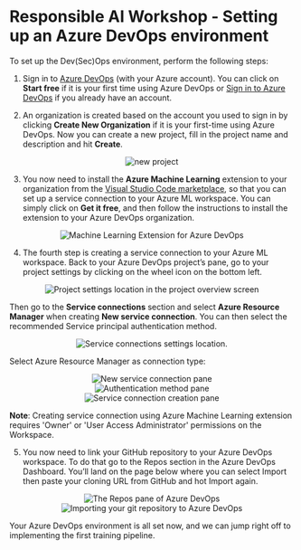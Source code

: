 # Responsible AI Workshop - Setting up an Azure DevOps environment 

To set up the Dev(Sec)Ops environment, perform the following steps: 

1. Sign in to [Azure DevOps](https://azure.microsoft.com/en-us/services/devops/?nav=min) (with your Azure account). You can click on **Start free** if it is your first time using Azure DevOps or [Sign in to Azure DevOps](https://go.microsoft.com/fwlink/?LinkId=2014676&githubsi=true&clcid=0x409&WebUserId=50395eaee24b4a028eaf6120cb6392cc) if you already have an account. 

2. An organization is created based on the account you used to sign in by clicking **Create New Organization** if it is your first-time using Azure DevOps. Now you can create a new project, fill in the project name and description and hit **Create**. 

 <div style="text-align: center;">
        <img src="Images/6.1.png" alt="new project" >
    </div>

3. You now need to install the **Azure Machine Learning** extension to your organization from the [Visual Studio Code marketplace](https://marketplace.visualstudio.com/items?itemName=ms-air-aiagility.vss-services-azureml), so that you can set up a service connection to your Azure ML workspace. You can simply click on **Get it free**, and then follow the instructions to install the extension to your Azure DevOps organization. 

  <div style="text-align: center;">
        <img src="Images/6.2.png" alt="Machine Learning Extension for Azure DevOps">
    </div>

4. The fourth step is creating a service connection to your Azure ML workspace. Back to your Azure DevOps project’s pane, go to your project settings by clicking on the wheel icon on the bottom left. 

<div style="text-align: center;">
        <img src="Images/6.3.png" alt="Project settings location in the project overview screen">
    </div>

Then go to the **Service connections** section and select **Azure Resource Manager** when creating **New service connection**. You can then select the recommended Service principal authentication method. 

<div style="text-align: center;">
        <img src="Images/6.4.png" alt="Service connections settings location. ">
    </div>
 
Select Azure Resource Manager as connection type: 

<div style="text-align: center;">
        <img src="Images/6.5.png" alt="New service connection pane">
    </div>

<div style="text-align: center;">
        <img src="Images/6.6.png" alt="Authentication method pane">
    </div>

<div style="text-align: center;">
        <img src="Images/6.7.png" alt="Service connection creation pane">
    </div>
  

**Note**: Creating service connection using Azure Machine Learning extension requires 'Owner' or 'User Access Administrator' permissions on the Workspace. 

5. You now need to link your GitHub repository to your Azure DevOps workspace. To do that go to the Repos section in the Azure DevOps Dashboard. You’ll land on the page below where you can select Import then paste your cloning URL from GitHub and hot Import again. 

 <div style="text-align: center;">
        <img src="Images/6.8.png" alt="The Repos pane of Azure DevOps">
    </div>

<div style="text-align: center;">
        <img src="Images/6.9.png" alt="Importing your git repository to Azure DevOps">
    </div>

Your Azure DevOps environment is all set now, and we can jump right off to implementing the first training pipeline. 